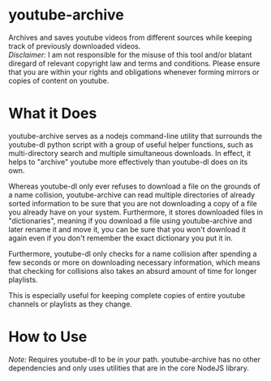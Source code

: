 # youtube-archive
Archives and saves youtube videos from different sources while keeping track of previously downloaded videos.  
*Disclaimer:* I am not responsible for the misuse of this tool and/or blatant diregard of relevant copyright law and terms and conditions. Please ensure that you are within your rights and obligations whenever forming mirrors or copies of content on youtube.

# What it Does
youtube-archive serves as a nodejs command-line utility that surrounds the youtube-dl python script with a group of useful helper functions, such as multi-directory search and multiple simultaneous downloads. In effect, it helps to "archive" youtube more effectively than youtube-dl does on its own.

Whereas youtube-dl only ever refuses to download a file on the grounds of a name collision, youtube-archive can read multiple directories of already sorted information to be sure that you are not downloading a copy of a file you already have on your system. Furthermore, it stores downloaded files in "dictionaries", meaning if you download a file using youtube-archive and later rename it and move it, you can be sure that you won't download it again even if you don't remember the exact dictionary you put it in.

Furthermore, youtube-dl only checks for a name collision after spending a few seconds or more on downloading necessary information, which means that checking for collisions also takes an absurd amount of time for longer playlists.

This is especially useful for keeping complete copies of entire youtube channels or playlists as they change.

# How to Use
*Note:* Requires youtube-dl to be in your path.
youtube-archive has no other dependencies and only uses utilities that are in the core NodeJS library.
